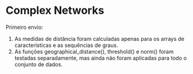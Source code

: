 # Complex Networks


Primeiro envio:
 1. As medidas de distância foram calculadas apenas para os arrays de características e as sequências de graus.
 2. As funções geographical_distance(), threshold() e norm() foram testadas separadamente, mas ainda não foram aplicadas para todo o conjunto de dados.
